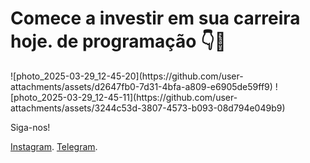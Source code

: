 

<h1>Comece a investir em sua carreira hoje. de programação 👇🚀
</h1>
![photo_2025-03-29_12-45-20](https://github.com/user-attachments/assets/d2647fb0-7d31-4bfa-a809-e6905de59ff9)
![photo_2025-03-29_12-45-11](https://github.com/user-attachments/assets/3244c53d-3807-4573-b093-08d794e049b9)











Siga-nos!

<a href="https://www.instagram.com/duancostaoficial?igsh=MWc1MnBsdDZ5aXdsOA==">Instagram</a>.
<a href="https://telegram.org/dl">Telegram</a>.
